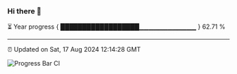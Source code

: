 ### Hi there 👋

⏳ Year progress { ██████████████████▁▁▁▁▁▁▁▁▁▁▁▁ } 62.71 %

---

⏰ Updated on Sat, 17 Aug 2024 12:14:28 GMT

![Progress Bar CI](https://github.com/Shyam-Makwana/GitHub-Actions-Demo/workflows/Progress%20Bar%20CI/badge.svg)
